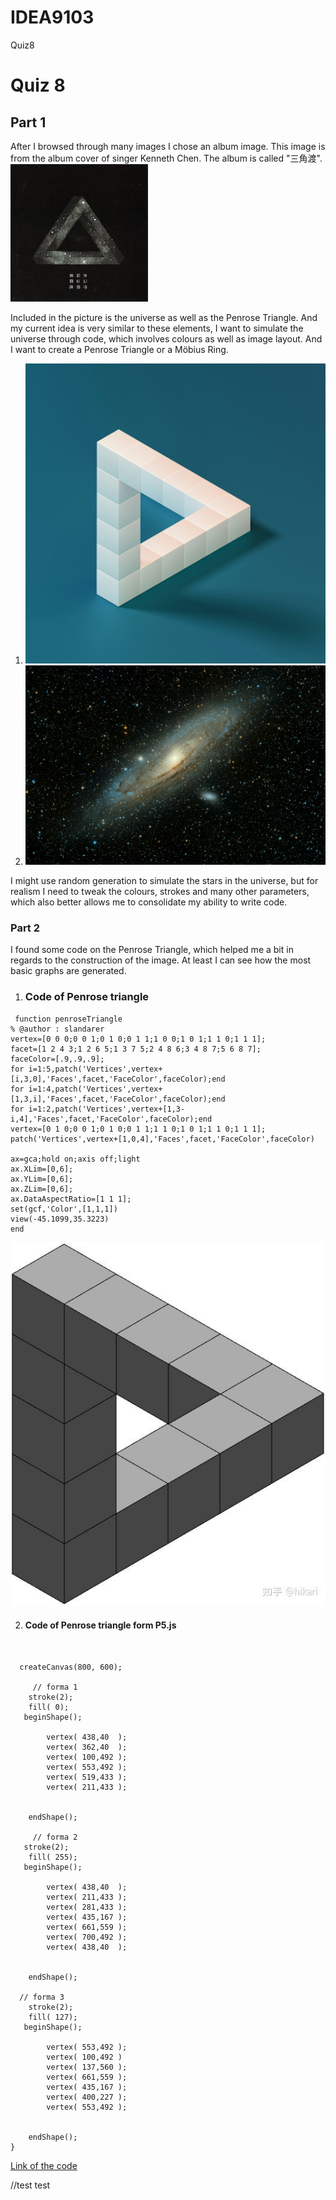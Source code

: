 # IDEA9103
 Quiz8

# Quiz 8

## Part 1

After I browsed through many images I chose an album image. This image is from the album cover of singer Kenneth Chen. The album is called "三角渡". ![Album](readmeImages/220px-陳冠希_MC仁_廚房仔_三角度.jpg)

Included in the picture is the universe as well as the Penrose Triangle. And my current idea is very similar to these elements, I want to simulate the universe through code, which involves colours as well as image layout. And I want to create a Penrose Triangle or a Möbius Ring.
1. ![Penrose triangle](readmeImages/cdd20-9-dkDEXWGzI-unsplash.jpg)
2. ![Universe](readmeImages/guillermo-ferla-Oze6U2m1oYU-unsplash.jpg)

I might use random generation to simulate the stars in the universe, but for realism I need to tweak the colours, strokes and many other parameters, which also better allows me to consolidate my ability to write code.
### Part 2

I found some code on the Penrose Triangle, which helped me a bit in regards to the construction of the image. At least I can see how the most basic graphs are generated.
1. ### Code of Penrose triangle 
```
 function penroseTriangle
% @author : slandarer
vertex=[0 0 0;0 0 1;0 1 0;0 1 1;1 0 0;1 0 1;1 1 0;1 1 1];
facet=[1 2 4 3;1 2 6 5;1 3 7 5;2 4 8 6;3 4 8 7;5 6 8 7];
faceColor=[.9,.9,.9];
for i=1:5,patch('Vertices',vertex+[i,3,0],'Faces',facet,'FaceColor',faceColor);end
for i=1:4,patch('Vertices',vertex+[1,3,i],'Faces',facet,'FaceColor',faceColor);end
for i=1:2,patch('Vertices',vertex+[1,3-i,4],'Faces',facet,'FaceColor',faceColor);end
vertex=[0 1 0;0 0 1;0 1 0;0 1 1;1 1 0;1 0 1;1 1 0;1 1 1];
patch('Vertices',vertex+[1,0,4],'Faces',facet,'FaceColor',faceColor)

ax=gca;hold on;axis off;light
ax.XLim=[0,6];
ax.YLim=[0,6];
ax.ZLim=[0,6];
ax.DataAspectRatio=[1 1 1];
set(gcf,'Color',[1,1,1])
view(-45.1099,35.3223)
end
```
![This is what it looks like](readmeImages/v2-61548c5b0f84d710fcc4e77141294d03_r.jpg)   

2. #### Code of Penrose triangle form P5.js
```function setup() {


  createCanvas(800, 600);

     // forma 1
    stroke(2);
    fill( 0);
   beginShape();

        vertex( 438,40  );
        vertex( 362,40  );
        vertex( 100,492 );
        vertex( 553,492 );
        vertex( 519,433 );
        vertex( 211,433 );
       

    endShape();
  
     // forma 2
   stroke(2);
    fill( 255);
   beginShape();

        vertex( 438,40  );
        vertex( 211,433 );
        vertex( 281,433 );
        vertex( 435,167 );
        vertex( 661,559 );
        vertex( 700,492 );
        vertex( 438,40  );
       

    endShape();
  
  // forma 3
    stroke(2);
    fill( 127);
   beginShape();

        vertex( 553,492 );
        vertex( 100,492 )
        vertex( 137,560 );
        vertex( 661,559 );
        vertex( 435,167 );
        vertex( 400,227 );
        vertex( 553,492 );
       

    endShape();
}
```
[Link of the code](https://editor.p5js.org/Luca.Terenziani/sketches/z9v60VVzI)

//test test
